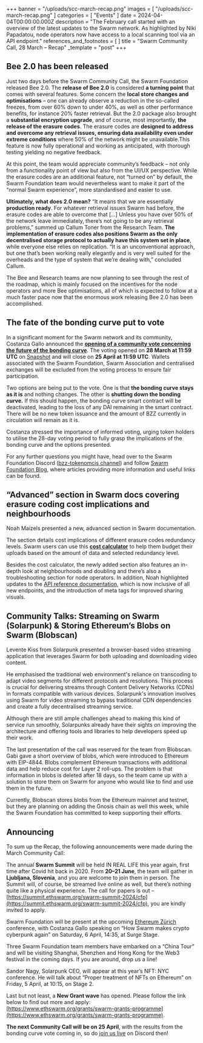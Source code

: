 +++
banner = "/uploads/scc-march-recap.png"
images = [ "/uploads/scc-march-recap.png" ]
categories = [ "Events" ]
date = 2024-04-04T00:00:00.000Z
description = "The February call started with an overview of the latest updates to the Swarm network. As highlighted by Niki Papadatou, node operators now have access to a local scanning tool via an API endpoint."
references_and_footnotes = [ ]
title = "Swarm Community Call, 28 March – Recap"
_template = "post"
+++


## Bee 2.0 has been released

Just two days before the Swarm Community Call, the Swarm Foundation released Bee 2.0. The **release of Bee 2.0** is considered **a turning point** that comes with several features. Some concern the **local store changes and optimisations** – one can already observe a reduction in the so-called freezes, from over 60% down to under 40%, as well as other performance benefits, for instance 20% faster retrieval. But the 2.0 package also brought a **substantial encryption upgrade**, and of course, most importantly, **the release of the erasure codes**. The erasure codes are **designed to address and overcome any retrieval issues, ensuring data availability even under extreme conditions** where 50% of the network might be unavailable.This feature is now fully operational and working as anticipated, with thorough testing yielding no negative feedback. 

At this point, the team would appreciate community’s feedback – not only from a functionality point of view but also from the UI/UX perspective. While the erasure codes are an additional feature, not “turned on” by default, the Swarm Foundation team would nevertheless want to make it part of the “normal Swarm experience”, more standardised and easier to use.

**Ultimately, what does 2.0 mean?** “It means that we are essentially **production ready**. For whatever retrieval issues Swarm had before, the erasure codes are able to overcome that [...] Unless you have over 50% of the network leave immediately, there’s not going to be any retrieval problems,” summed up Callum Toner from the Research Team. **The implementation of erasure codes also positions Swarm as the only decentralised storage protocol to actually have this system set in place**, while everyone else relies on replication. “It is an unconventional approach, but one that’s been working really elegantly and is very well suited for the overheads and the type of system that we’re dealing with,” concluded Callum.  

The Bee and Research teams are now planning to see through the rest of the roadmap, which is mainly focused on the incentives for the node operators and more Bee optimisations, all of which is expected to follow at a much faster pace now that the enormous work releasing Bee 2.0 has been accomplished.  


## The fate of the bonding curve put to vote

In a significant moment for the Swarm network and its community, Costanza Gallo announced the **[opening of a community vote concerning the future of the bonding curve](https://blog.ethswarm.org/foundation/2024/how-to-participate-in-the-bonding-curve-vote/)**. The voting opened on **28 March at 11:59 UTC** on [Snapshot](https://snapshot.org/#/swarmfoundation.eth) and will close on **25 April at 11:59 UTC**. Wallets associated with the Swarm Foundation, Swarm Association and centralised exchanges will be excluded from the voting process to ensure fair participation.

Two options are being put to the vote. One is that **the bonding curve stays as it is** and nothing changes. The other is **shutting down the bonding curve.** If this should happen, the bonding curve smart contract will be deactivated, leading to the loss of any DAI remaining in the smart contract. There will be no new token issuance and the amount of BZZ currently in circulation will remain as it is. 

Costanza stressed the importance of informed voting, urging token holders to utilise the 28-day voting period to fully grasp the implications of the bonding curve and the options presented. 

For any further questions you might have, head over to the Swarm Foundation Discord ([bzz-tokenomcis channel](https://discord.com/channels/799027393297514537/808329804268699678)) and follow [Swarm Foundation Blog](https://blog.ethswarm.org/), where articles providing more information and useful links can be found. 


## “Advanced” section in Swarm docs covering erasure coding cost implications and neighbourhoods 

Noah Maizels presented a new, advanced section in Swarm documentation. 

The section details cost implications of different erasure codes redundancy levels. Swarm users can use this **[cost calculator](https://docs.ethswarm.org/docs/learn/advanced/erasure-cost-calculation)** to help them budget their uploads based on the amount of data and selected redundancy level.

Besides the cost calculator, the newly added section also features an in-depth look at neighbourhoods and doubling and there’s also a troubleshooting section for node operators. In addition, Noah highlighted updates to the [API reference documentation](https://docs.ethswarm.org/docs/api-reference/), which is now inclusive of all new endpoints, and the introduction of meta tags for improved sharing visuals. 


## Community Talks: Streaming on Swarm (Solarpunk) & Storing Ethereum’s Blobs on Swarm (Blobscan) 

Levente Kiss from Solarpunk presented a browser-based video streaming application that leverages Swarm for both uploading and downloading video content. 

He emphasised the traditional web environment's reliance on transcoding to adapt video segments for different protocols and resolutions. This process is crucial for delivering streams through Content Delivery Networks (CDNs) in formats compatible with various devices. Solarpunk's innovation involves using Swarm for video streaming to bypass traditional CDN dependencies and create a fully decentralised streaming service. 

Although there are still ample challenges ahead to making this kind of service run smoothly, Solarpunks already have their sights on improving the architecture and offering tools and libraries to help developers speed up their work. 

The last presentation of the call was reserved for the team from Blobscan. Gabi gave a short overview of blobs, which were introduced to Ethereum with EIP-4844. Blobs complement Ethereum transactions with additional data and help reduce cost for Layer 2 roll-ups. The problem is that information in blobs is deleted after 18 days, so the team came up with a solution to store them on Swarm for anyone who would like to find and use them in the future.

Currently, Blobscan stores blobs from the Ethereum mainnet and testnet, but they are planning on adding the Gnosis chain as well this week, while the Swarm Foundation has committed to keep supporting their efforts. 

 


## Announcing

To sum up the Recap, the following announcements were made during the March Community Call: 

The annual **Swarm Summit** will be held IN REAL LIFE this year again, first time after Covid hit back in 2020. From **20–21 June**, the team will gather in **Ljubljana, Slovenia**, and you are welcome to join them in person. The Summit will, of course, be streamed live online as well, but there’s nothing quite like a physical experience. The call for papers is out – [https://summit.ethswarm.org/swarm-summit-2024/cfp](https://summit.ethswarm.org/swarm-summit-2024/cfp), you are kindly invited to apply. 

Swarm Foundation will be present at the upcoming [Ethereum Zürich](https://ethereumzuri.ch/) conference, with Costanza Gallo speaking on “How Swarm makes crypto cyberpunk again” on Saturday, 6 April, 14:35, at Surge Stage. 

Three Swarm Foundation team members have embarked on a “China Tour” and will be visiting Shanghai, Shenzhen and Hong Kong for the Web3 festival in the coming days. If you are around, drop us a line!

Sandor Nagy, Solarpunk CEO, will appear at this year’s NFT: NYC conference. He will talk about “Proper treatment of NFTs on Ethereum” on Friday, 5 April, at 10:15, on Stage 2.

Last but not least, a **New Grant wave** has opened. Please follow the link below to find out more and apply: [https://www.ethswarm.org/grants/swarm-grants-programme](https://www.ethswarm.org/grants/swarm-grants-programme).

**The next Community Call will be on 25 April**, with the results from the bonding curve vote coming in, so do [join us live](https://www.addevent.com/event/fx21028312) on Discord then! 
